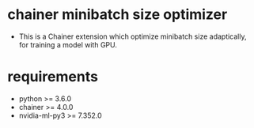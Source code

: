 # chainer minibatch size optimizer
- This is a Chainer extension which optimize minibatch size adaptically, for training a model with GPU.

# requirements
- python >= 3.6.0
- chainer >= 4.0.0
- nvidia-ml-py3 >= 7.352.0
